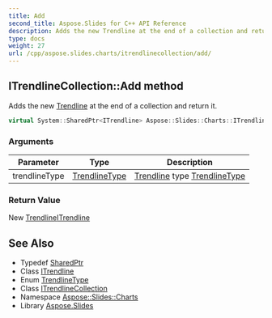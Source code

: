 ```yaml
---
title: Add
second_title: Aspose.Slides for C++ API Reference
description: Adds the new Trendline at the end of a collection and return it.
type: docs
weight: 27
url: /cpp/aspose.slides.charts/itrendlinecollection/add/
---
```

## ITrendlineCollection::Add method


Adds the new [Trendline](../../trendline/) at the end of a collection and return it.

```cpp
virtual System::SharedPtr<ITrendline> Aspose::Slides::Charts::ITrendlineCollection::Add(TrendlineType trendlineType)=0
```


### Arguments

| Parameter | Type | Description |
| --- | --- | --- |
| trendlineType | [TrendlineType](../../trendlinetype/) | [Trendline](../../trendline/) type [TrendlineType](../../trendlinetype/) |

### Return Value

New [Trendline](../../trendline/)[ITrendline](../../itrendline/)

## See Also

* Typedef [SharedPtr](../../../system/sharedptr/)
* Class [ITrendline](../../itrendline/)
* Enum [TrendlineType](../../trendlinetype/)
* Class [ITrendlineCollection](../)
* Namespace [Aspose::Slides::Charts](../../)
* Library [Aspose.Slides](../../../)
